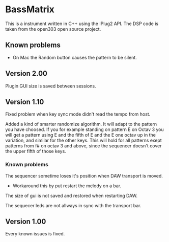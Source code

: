 # BassMatrix

This is a instrument written in C++ using the IPlug2 API. The DSP code is taken from the open303 open source project.

## Known problems

* On Mac the Random button causes the pattern to be silent.

## Version 2.00

Plugin GUI size is saved between sessions.

## Version 1.10

Fixed problem when key sync mode didn't read the tempo from host.

Added a kind of smarter randomize algorithm. It will adapt to the pattern you have choosed. If you for
example standing on pattern E on Octav 3 you will get a pattern using E and the fifth of E and the E one octav up
in the variation, and similar for the other keys. This will hold for all patterns exept patterns from f# on octav 3
and above, since the sequencer doesn't cover the upper fifth of those keys.

### Known problems

The sequencer sometime loses it's position when DAW transport is moved.

* Workaround this by put restart the melody on a bar.

The size of gui is not saved and restored when restarting DAW.

The sequecer leds are not allways in sync with the transport bar.

## Version 1.00

Every known issues is fixed.

